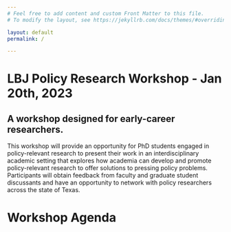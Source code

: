 ```yaml
---
# Feel free to add content and custom Front Matter to this file.
# To modify the layout, see https://jekyllrb.com/docs/themes/#overriding-theme-defaults

layout: default
permalink: /

---
```



# LBJ Policy Research Workshop - Jan 20th, 2023
## A workshop designed for early-career researchers.

This workshop will provide an opportunity for PhD students engaged in policy-relevant research to present their work in an interdisciplinary academic setting that explores how academia can develop and promote policy-relevant research to offer solutions to pressing policy problems. Participants will obtain feedback from faculty and graduate student discussants and have an opportunity to network with policy researchers across the state of Texas.


# Workshop Agenda

<object data="{{ site.baseurl }}/assets/Workshop\ Agenda.pdf" width="600" height="800" type='application/pdf'></object> 
